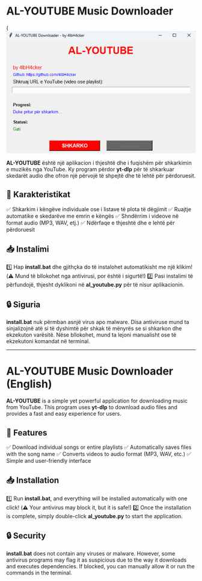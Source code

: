 # AL-YOUTUBE Music Downloader


(![image](https://raw.githubusercontent.com/4lbH4cker/AL-YOUTUBE/main/alyt.png)


**AL-YOUTUBE** është një aplikacion i thjeshtë dhe i fuqishëm për shkarkimin e muzikës nga YouTube. Ky program përdor **yt-dlp** për të shkarkuar skedarët audio dhe ofron një përvojë të shpejtë dhe të lehtë për përdoruesit.

## 🎵 Karakteristikat

✅ Shkarkim i këngëve individuale ose i listave të plota të dëgjimit
✅ Ruajtje automatike e skedarëve me emrin e këngës
✅ Shndërrim i videove në format audio (MP3, WAV, etj.)
✅ Ndërfaqe e thjeshtë dhe e lehtë për përdoruesit

## 📥 Instalimi

1️⃣ Hap **install.bat** dhe gjithçka do të instalohet automatikisht me një klikim! (⚠️ Mund të bllokohet nga antivirusi, por është i sigurtë!)
2️⃣ Pasi instalimi të përfundojë, thjesht dyklikoni në **al_youtube.py** për të nisur aplikacionin.

## 🔒 Siguria

**install.bat** nuk përmban asnjë virus apo malware. Disa antiviruse mund ta sinjalizojnë atë si të dyshimtë për shkak të mënyrës se si shkarkon dhe ekzekuton varësitë. Nëse bllokohet, mund ta lejoni manualisht ose të ekzekutoni komandat në terminal.

---

# AL-YOUTUBE Music Downloader (English)

**AL-YOUTUBE** is a simple yet powerful application for downloading music from YouTube. This program uses **yt-dlp** to download audio files and provides a fast and easy experience for users.

## 🎵 Features

✅ Download individual songs or entire playlists
✅ Automatically saves files with the song name
✅ Converts videos to audio format (MP3, WAV, etc.)
✅ Simple and user-friendly interface

## 📥 Installation

1️⃣ Run **install.bat**, and everything will be installed automatically with one click! (⚠️ Your antivirus may block it, but it is safe!) 
2️⃣ Once the installation is complete, simply double-click **al_youtube.py** to start the application.

## 🔒 Security

**install.bat** does not contain any viruses or malware. However, some antivirus programs may flag it as suspicious due to the way it downloads and executes dependencies. If blocked, you can manually allow it or run the commands in the terminal.

